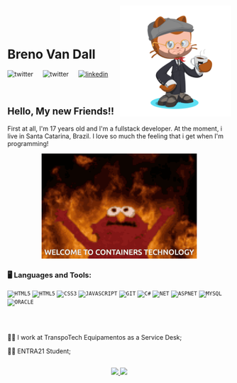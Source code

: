 <img align="right" width="250px" style="margin-top:-20px" src="octocat-1700138009730.png">

</br>
</br>

<div dsplay="inline-block">
 
 <h1 align="left">Breno Van Dall</h1>
  <a href="#">
    <img align="left" width="80px" src="https://i.ibb.co/ZcFHDpv/twitter.png" alt="twitter" style="vertical-align:top;">
  </a>
  <a href="#">
    <img align="left" width="80px" src="https://i.ibb.co/ZcFHDpv/twitter.png" alt="twitter" style="vertical-align:top;">
  </a>
  <a href="#">
    <img width="80px" src="https://i.ibb.co/RyZx12b/linkedin.png" alt="linkedin" style="vertical-align:top;">
  </a>
</div>





</br>
</br>

## Hello, My new Friends!!

First at all, I'm 17 years old and I'm a fullstack developer. At the moment, i live in Santa Catarina, Brazil. I love so much the feeling that i get when I'm programming!

<p align="center">
  <img src="memes-masterclass.gif" width="350">
</p>

### 🖥️ Languages and Tools: 
<code><img width="40px" src="https://cdn.jsdelivr.net/gh/devicons/devicon/icons/html5/html5-original-wordmark.svg" title = "HTML5"/></code>
<code><img width="40px" src="https://cdn.jsdelivr.net/gh/devicons/devicon/icons/bootstrap/bootstrap-original.svg" title = "HTML5"/></code>
<code><img width="40px" src="https://cdn.jsdelivr.net/gh/devicons/devicon/icons/css3/css3-original-wordmark.svg" title = "CSS3"/></code>
<code><img width="40px" src="https://cdn.jsdelivr.net/gh/devicons/devicon/icons/javascript/javascript-original.svg" title = "JAVASCRIPT"/></code>
<code><img width="40px" src="https://cdn.jsdelivr.net/gh/devicons/devicon/icons/git/git-original.svg" title = "GIT"/></code>
<code><img width="40px" src="https://cdn.jsdelivr.net/gh/devicons/devicon/icons/csharp/csharp-original.svg" title = "C#"/></code>
<code><img width="40px" src="https://cdn.jsdelivr.net/gh/devicons/devicon/icons/dot-net/dot-net-original.svg" title = "NET"/></code>
<code><img width="40px" src="https://cdn.jsdelivr.net/gh/devicons/devicon/icons/dotnetcore/dotnetcore-original.svg" title = "ASPNET"/></code>
<code><img width="40px" src="https://cdn.jsdelivr.net/gh/devicons/devicon/icons/mysql/mysql-original-wordmark.svg" title = "MYSQL"/></code>
<code><img width="40px" src="https://cdn.jsdelivr.net/gh/devicons/devicon/icons/oracle/oracle-original.svg" title = "ORACLE"/></code>


</br>
</br>
<div display="inline-block">
 <p align="left">👩‍💻 I work at TranspoTech Equipamentos as a Service Desk;</p>
 <p align="left">👨‍🏫 ENTRA21 Student;</p>
</div>


##
<p align="center">
<a href="https://github.com/brenovandall">
  <a href="https://github.com/brenovandall">
  <img loading="lazy" height="180em" src="https://github-readme-stats.vercel.app/api/top-langs/?username=brenovandall&layout=compact&langs_count=7&theme=dracula"/>
  <img loading="lazy" height="180em" src="https://github-readme-stats.vercel.app/api?username=brenovandall&show_icons=true&theme=dracula&include_all_commits=true&count_private=true"/>
</a>
</p>
